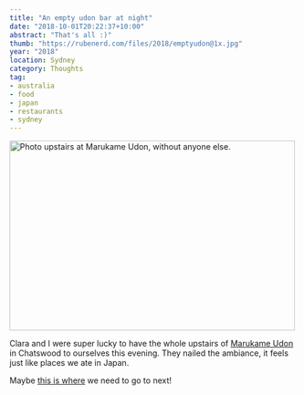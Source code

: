 ```yaml
---
title: "An empty udon bar at night"
date: "2018-10-01T20:22:37+10:00"
abstract: "That's all :)"
thumb: "https://rubenerd.com/files/2018/emptyudon@1x.jpg"
year: "2018"
location: Sydney
category: Thoughts
tag:
- australia
- food
- japan
- restaurants
- sydney
---
```

<p><img src="https://rubenerd.com/files/2018/emptyudon@1x.jpg" srcset="https://rubenerd.com/files/2018/emptyudon@1x.jpg 1x, https://rubenerd.com/files/2018/emptyudon@2x.jpg 2x" alt="Photo upstairs at Marukame Udon, without anyone else." style="width:500px; height:333px;" /></p>

Clara and I were super lucky to have the whole upstairs of  [Marukame Udon] in Chatswood to ourselves this evening. They nailed the ambiance, it feels just like places we ate in Japan.

Maybe [this is where] we need to go to next!

[Marukame Udon]: https://www.zomato.com/sydney/marukame-udon-chatswood "Restaurant on Zomato"
[this is where]: https://www.yelp.com/biz/丸亀製麺-京都ファミリー店-京都市 "Yelp: Marugame Seimen Kyoto Family"
